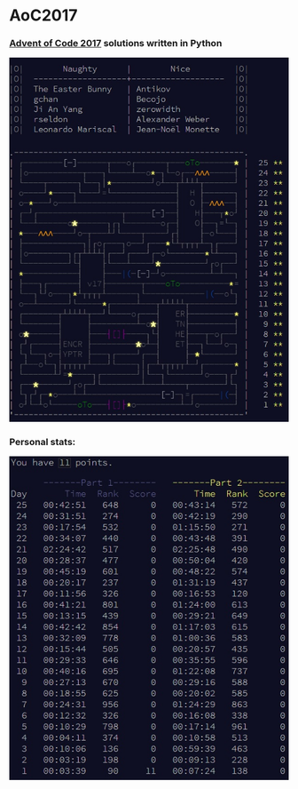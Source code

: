 # AoC2017
### [Advent of Code 2017](http://adventofcode.com/2017) solutions written in Python

![printer](/printer.jpg?raw=true)

### Personal stats:

![stats](/stats.jpg?raw=true)
